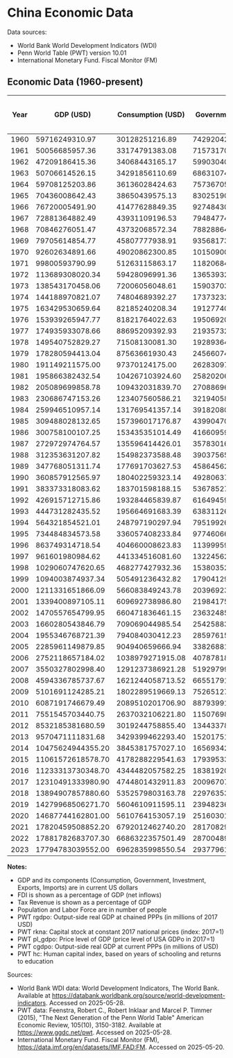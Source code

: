 # China Economic Data

Data sources:

- World Bank World Development Indicators (WDI)
- Penn World Table (PWT) version 10.01
- International Monetary Fund. Fiscal Monitor (FM)

## Economic Data (1960-present)

| Year | GDP (USD)         | Consumption (USD) | Government (USD) | Investment (USD) | Exports (USD)    | Imports (USD)    | FDI (% of GDP) | Population    | Labor Force | Tax Revenue (% of GDP) | PWT rgdpo   | PWT rkna | PWT pl_gdpo | PWT cgdpo   | PWT hc |
| ---- | ----------------- | ----------------- | ---------------- | ---------------- | ---------------- | ---------------- | -------------- | ------------- | ----------- | ---------------------- | ----------- | -------- | ----------- | ----------- | ------ |
| 1960 | 59716249310.97    | 30128251216.89    | 7429204268.08    | 23638465762.37   | 1883060000.19    | 1890589999.87    | N/A            | 667,070,000   | N/A         | N/A                    | 652545.81   | 0.01     | 0.09        | 668069.38   | 1.23   |
| 1961 | 50056685957.36    | 33174791383.08    | 7157317013.63    | 11415559017.78   | 1505609999.80    | 1408090000.08    | N/A            | 660,330,000   | N/A         | N/A                    | 554673.56   | 0.01     | 0.09        | 569134.88   | 1.25   |
| 1962 | 47209186415.36    | 34068443165.17    | 5990304065.02    | 7429461014.24    | 1505369999.87    | 1127719999.81    | N/A            | 665,770,000   | N/A         | N/A                    | 600626.44   | 0.01     | 0.08        | 616336.31   | 1.28   |
| 1963 | 50706614526.15    | 34291856110.69    | 6863107491.28    | 11034704004.25   | 1666349999.94    | 1210669999.99    | N/A            | 682,335,000   | N/A         | N/A                    | 674771.69   | 0.01     | 0.07        | 691066.44   | 1.30   |
| 1964 | 59708125203.86    | 36136028424.63    | 7573670520.34    | 14537402056.78   | 1938860000.11    | 1481100000.04    | N/A            | 698,355,000   | N/A         | N/A                    | 762317.12   | 0.01     | 0.08        | 778861.81   | 1.32   |
| 1965 | 70436008642.43    | 38650439575.13    | 8302519029.71    | 19089166799.70   | 2246599999.84    | 1916420000.09    | N/A            | 715,185,000   | N/A         | N/A                    | 843119.75   | 0.01     | 0.08        | 861736.19   | 1.35   |
| 1966 | 76720005491.90    | 41477628849.35    | 9274843048.34    | 23364655783.61   | 2370599999.84    | 2185300000.12    | N/A            | 735,400,000   | N/A         | N/A                    | 867200.88   | 0.01     | 0.09        | 887917.12   | 1.37   |
| 1967 | 72881364882.49    | 43931109196.53    | 7948477497.65    | 17391384871.86   | 2155880000.03    | 1919860000.11    | N/A            | 754,550,000   | N/A         | N/A                    | 892459.38   | 0.01     | 0.08        | 916764.62   | 1.39   |
| 1968 | 70846276051.47    | 43732068572.34    | 7882886491.19    | 17665789279.35   | 2114699999.88    | 1845220000.01    | N/A            | 774,510,000   | N/A         | N/A                    | 866469.31   | 0.01     | 0.08        | 891927.62   | 1.41   |
| 1969 | 79705614854.77    | 45807777938.91    | 9356817381.04    | 19933364229.31   | 2214390000.20    | 1731190000.12    | N/A            | 796,025,000   | N/A         | N/A                    | 951517.69   | 0.01     | 0.08        | 978135.75   | 1.43   |
| 1970 | 92602634891.66    | 49020862300.85    | 10150900012.96   | 30438001510.27   | 2274220000.01    | 2201559999.98    | N/A            | 818,315,000   | N/A         | N/A                    | 1069680.50  | 0.01     | 0.08        | 1098888.25  | 1.45   |
| 1971 | 99800593790.99    | 51263115863.17    | 11820684350.41   | 33570752158.27   | 2710416000.19    | 2233127000.10    | N/A            | 841,105,000   | N/A         | N/A                    | 1173451.12  | 0.01     | 0.08        | 1204924.75  | 1.48   |
| 1972 | 113689308020.34   | 59428096991.36    | 13653932601.54   | 35525993382.82   | 3537210000.06    | 2916450000.13    | N/A            | 862,030,000   | N/A         | N/A                    | 1139618.25  | 0.01     | 0.10        | 1168375.50  | 1.51   |
| 1973 | 138543170458.06   | 72006056048.61    | 15903703896.02   | 45658319637.52   | 5959278999.97    | 5257790999.97    | N/A            | 881,940,000   | N/A         | N/A                    | 1242443.12  | 0.01     | 0.11        | 1269198.75  | 1.53   |
| 1974 | 144188970821.07   | 74804689392.27    | 17373232699.69   | 47879670018.01   | 7213066999.91    | 7716197999.91    | N/A            | 900,350,000   | N/A         | N/A                    | 1264736.38  | 0.01     | 0.11        | 1300513.38  | 1.56   |
| 1975 | 163429530659.64   | 82185240208.34    | 19127740860.29   | 57258710409.54   | 7974569999.94    | 8355049999.92    | N/A            | 916,395,000   | N/A         | N/A                    | 1323576.00  | 0.01     | 0.12        | 1363548.88  | 1.59   |
| 1976 | 153939265947.77   | 81821764022.63    | 19506920457.50   | 51138255627.98   | 7440600000.00    | 7349809000.14    | N/A            | 930,685,000   | N/A         | N/A                    | 1272720.75  | 0.02     | 0.12        | 1307677.38  | 1.62   |
| 1977 | 174935933078.66   | 88695209392.93    | 21935732580.55   | 59266474723.37   | 8271070000.21    | 8060398000.24    | N/A            | 943,455,000   | N/A         | N/A                    | 1364091.00  | 0.02     | 0.12        | 1402558.38  | 1.65   |
| 1978 | 149540752829.27   | 71508130081.30    | 19289364280.49   | 56233026138.21   | 10801140000.00   | 12261700000.00   | N/A            | 956,165,000   | N/A         | N/A                    | 1573643.88  | 0.02     | 0.14        | 1614265.00  | 1.68   |
| 1979 | 178280594413.04   | 87563661930.43    | 24566074182.61   | 64710334643.48   | 13962640000.00   | 15535283000.00   | 0.00           | 969,005,000   | N/A         | N/A                    | 1653973.38  | 0.02     | 0.16        | 1694557.50  | 1.71   |
| 1980 | 191149211575.00   | 97370124175.00    | 26283097900.00   | 66147553729.17   | 19405720000.00   | 21842710000.00   | 0.03           | 981,235,000   | N/A         | N/A                    | 1678407.50  | 0.02     | 0.18        | 1730788.25  | 1.74   |
| 1981 | 195866382432.54   | 104267103924.60   | 25820206821.43   | 64535523825.40   | 24369970000.00   | 22219750000.00   | 0.14           | 993,885,000   | N/A         | N/A                    | 1690707.88  | 0.02     | 0.17        | 1747576.88  | 1.76   |
| 1982 | 205089699858.78   | 109432031839.70   | 27088696549.62   | 65587896076.34   | 22600124795.04   | 17788124795.04   | 0.21           | 1,008,630,000 | N/A         | N/A                    | 1811746.88  | 0.03     | 0.15        | 1877716.50  | 1.78   |
| 1983 | 230686747153.26   | 123407560586.21   | 32194058570.88   | 73648734593.87   | 21956304449.43   | 19385304449.43   | 0.28           | 1,023,310,000 | N/A         | N/A                    | 1951130.00  | 0.03     | 0.15        | 2019268.88  | 1.80   |
| 1984 | 259946510957.14   | 131769541357.14   | 39182080696.43   | 89365467310.71   | 24764305080.71   | 24710305080.71   | 0.48           | 1,036,825,000 | N/A         | N/A                    | 2217259.75  | 0.03     | 0.14        | 2283150.75  | 1.83   |
| 1985 | 309488028132.65   | 157396017176.87   | 43990470139.46   | 120898734132.65  | 25801403273.81   | 38302403273.81   | 0.54           | 1,051,040,000 | N/A         | N/A                    | 2513141.50  | 0.03     | 0.12        | 2599232.75  | 1.85   |
| 1986 | 300758100107.25   | 153435351014.49   | 41660959617.39   | 113467013495.65  | 26202580690.43   | 33592580690.43   | 0.62           | 1,066,790,000 | N/A         | N/A                    | 2591463.00  | 0.04     | 0.11        | 2680800.00  | 1.87   |
| 1987 | 272972974764.57   | 135596414426.01   | 35783016634.53   | 101875915735.43  | 34072853910.09   | 33781853910.09   | 0.85           | 1,084,035,000 | N/A         | N/A                    | 2727283.75  | 0.04     | 0.12        | 2819141.25  | 1.89   |
| 1988 | 312353631207.82   | 154982373588.48   | 39037565113.17   | 122062518395.06  | 44923701330.04   | 48984701330.04   | 1.02           | 1,101,630,000 | N/A         | N/A                    | 2899746.50  | 0.05     | 0.14        | 2997361.00  | 1.91   |
| 1989 | 347768051311.74   | 177691703627.53   | 45864562350.20   | 129399924939.27  | 41190793490.08   | 46118793490.08   | 0.98           | 1,118,650,000 | N/A         | N/A                    | 2904513.25  | 0.05     | 0.15        | 2995211.75  | 1.93   |
| 1990 | 360857912565.97   | 180402259323.14   | 49280637183.56   | 123261300353.73  | 49129758920.08   | 38461758920.08   | 0.97           | 1,135,185,000 | 639,912,098 | N/A                    | 2856361.25  | 0.05     | 0.13        | 2925998.75  | 1.96   |
| 1991 | 383373318083.62   | 183701598188.15   | 53678527491.29   | 135086802700.35  | 55542659163.76   | 43941659163.76   | 1.14           | 1,150,780,000 | 646,245,556 | 15.50                  | 3006093.75  | 0.05     | 0.13        | 3078153.50  | 1.99   |
| 1992 | 426915712715.86   | 193284465839.87   | 61649459623.23   | 166803943767.66  | 66847400125.59   | 61849400125.59   | 2.61           | 1,164,970,000 | 652,547,071 | 13.43                  | 3285450.50  | 0.06     | 0.15        | 3368570.75  | 2.03   |
| 1993 | 444731282435.52   | 195664691683.39   | 63831126114.22   | 192493706992.63  | 74280328749.70   | 86072328749.70   | 6.19           | 1,178,440,000 | 658,329,022 | 12.54                  | 3587539.75  | 0.07     | 0.17        | 3673161.25  | 2.06   |
| 1994 | 564321854521.01   | 248797190297.94   | 79519926931.34   | 226012513727.35  | 104607445192.41  | 97250445198.33   | 5.99           | 1,191,835,000 | 664,565,882 | 10.69                  | 3854175.00  | 0.08     | 0.14        | 3932516.00  | 2.10   |
| 1995 | 734484834573.58   | 336057408233.84   | 97746066613.61   | 285257162024.12  | 131858826005.22  | 119900826003.54  | 4.88           | 1,204,855,000 | 671,238,114 | 10.13                  | 4257891.00  | 0.08     | 0.17        | 4310805.00  | 2.14   |
| 1996 | 863749314718.54   | 404660008623.83   | 113999599118.37  | 324266353270.17  | 154811877005.23  | 137261876999.22  | 4.65           | 1,217,550,000 | 678,359,927 | 10.26                  | 4580774.50  | 0.09     | 0.19        | 4589980.50  | 2.17   |
| 1997 | 961601980984.62   | 441334516081.60   | 132245629354.66  | 341589349101.43  | 187447040001.00  | 144623819995.06  | 4.73           | 1,230,075,000 | 686,473,251 | 10.78                  | 4742227.50  | 0.10     | 0.20        | 4769033.00  | 2.21   |
| 1998 | 1029060747620.65  | 468277427932.36   | 153803529200.17  | 358253939686.61  | 188750394180.04  | 144913704695.69  | 4.44           | 1,241,935,000 | 694,001,983 | 11.52                  | 4759017.50  | 0.12     | 0.21        | 4791249.50  | 2.24   |
| 1999 | 1094003874937.34  | 505491236432.82   | 179041293208.11  | 373161537221.03  | 198699399631.57  | 168058444272.64  | 3.75           | 1,252,735,000 | 700,421,936 | 12.55                  | 5037556.50  | 0.13     | 0.21        | 5090989.00  | 2.28   |
| 2000 | 1211331651866.09  | 566083849243.78   | 203969230503.48  | 406680720635.03  | 253092089742.30  | 224306238156.07  | 3.48           | 1,262,645,000 | 706,837,950 | 13.26                  | 5420106.50  | 0.14     | 0.22        | 5517329.00  | 2.31   |
| 2001 | 1339400897105.11  | 609692738986.80   | 219841753903.68  | 476044465310.66  | 272060010513.39  | 243973790223.79  | 3.51           | 1,271,850,000 | 715,928,584 | 14.65                  | 5898086.00  | 0.16     | 0.22        | 6042161.50  | 2.33   |
| 2002 | 1470557654799.95  | 660471836461.15   | 236324856369.32  | 531657230030.31  | 333002310921.76  | 295619639657.42  | 3.61           | 1,280,400,000 | 725,938,760 | 15.36                  | 6458509.00  | 0.18     | 0.22        | 6659621.50  | 2.35   |
| 2003 | 1660280543846.79  | 709069044985.54   | 254258837770.09  | 657805319596.86  | 447958253780.91  | 412137124710.21  | 3.49           | 1,288,400,000 | 735,682,023 | 15.61                  | 7056661.50  | 0.20     | 0.23        | 7292070.00  | 2.36   |
| 2004 | 1955346768721.39  | 794084030412.23   | 285976158179.95  | 818257819440.14  | 607356934122.25  | 556182551580.01  | 3.48           | 1,296,075,000 | 744,936,890 | 16.12                  | 7876309.50  | 0.23     | 0.24        | 8149844.00  | 2.38   |
| 2005 | 2285961149879.85  | 904940659666.94   | 338268816803.16  | 922297304107.22  | 773339005398.50  | 648712207875.29  | 4.55           | 1,303,720,000 | 754,465,388 | 16.61                  | 8767904.00  | 0.26     | 0.25        | 9151640.00  | 2.40   |
| 2006 | 2752118657184.02  | 1038979271915.08  | 407878184604.93  | 1098379877425.52 | 991731387765.23  | 782812463256.13  | 4.51           | 1,311,020,000 | 761,948,735 | 16.93                  | 9562662.00  | 0.29     | 0.28        | 9971915.00  | 2.40   |
| 2007 | 3550327802998.40  | 1291237386921.28  | 519297995381.42  | 1437250452827.54 | 1258056795935.92 | 950020767155.50  | 4.40           | 1,317,885,000 | 766,486,940 | 17.92                  | 10522240.00 | 0.33     | 0.33        | 10874190.00 | 2.41   |
| 2008 | 4594336785737.67  | 1621244058713.52  | 665517910545.28  | 1941981447848.54 | 1497868782937.13 | 1149036249792.23 | 3.73           | 1,324,655,000 | 769,779,554 | 22.13                  | 11210087.00 | 0.37     | 0.40        | 11516746.00 | 2.42   |
| 2009 | 5101691124285.21  | 1802289519669.13  | 752651273806.19  | 2313935057651.30 | 1262664161017.28 | 1042533759648.07 | 2.57           | 1,331,260,000 | 772,141,043 | 23.50                  | 12166251.00 | 0.42     | 0.41        | 12460865.00 | 2.43   |
| 2010 | 6087191746679.49  | 2089510201706.90  | 887939912712.48  | 2833962406767.00 | 1654823329663.86 | 1432422435977.06 | 4.00           | 1,337,705,000 | 773,873,234 | 24.31                  | 13847619.00 | 0.48     | 0.43        | 14093089.00 | 2.44   |
| 2011 | 7551545703440.75  | 2637032106221.80  | 1150769850502.85 | 3523560369860.62 | 2006308960976.47 | 1825413639206.37 | 3.71           | 1,345,035,000 | 778,275,581 | 26.55                  | 14969009.00 | 0.54     | 0.50        | 15149280.00 | 2.48   |
| 2012 | 8532185381680.59  | 3019244758855.40  | 1344337816984.62 | 3944025353747.97 | 2175069254663.85 | 1943205232867.15 | 2.83           | 1,354,190,000 | 779,022,561 | 27.40                  | 15920895.00 | 0.61     | 0.52        | 16314193.00 | 2.51   |
| 2013 | 9570471111831.68  | 3429399462293.40  | 1520175152047.58 | 4440598042402.56 | 2354264539609.20 | 2119392421427.69 | 3.04           | 1,363,240,000 | 779,251,311 | 27.28                  | 16563043.00 | 0.68     | 0.57        | 16716764.00 | 2.55   |
| 2014 | 10475624944355.20 | 3845381757027.10  | 1656934274999.94 | 4800345425538.88 | 2462825804851.16 | 2241276198979.27 | 2.56           | 1,371,860,000 | 780,370,287 | 27.74                  | 17369238.00 | 0.76     | 0.60        | 17440318.00 | 2.57   |
| 2015 | 11061572618578.70 | 4178288229541.63  | 1793953322647.38 | 4782449534780.39 | 2362097053274.60 | 2003260696068.67 | 2.19           | 1,379,860,000 | 781,077,009 | 28.51                  | 17985756.00 | 0.83     | 0.61        | 18058634.00 | 2.60   |
| 2016 | 11233313730348.70 | 4344482057582.25  | 1838192000334.71 | 4788916318377.46 | 2199974853570.14 | 1944490534275.23 | 1.56           | 1,387,790,000 | 780,932,880 | 28.37                  | 18591710.00 | 0.92     | 0.60        | 18619490.00 | 2.62   |
| 2017 | 12310491333980.90 | 4744801432911.83  | 2009670748429.26 | 5295148247140.19 | 2424216052098.35 | 2208518918632.20 | 1.35           | 1,396,215,000 | 779,166,682 | 28.68                  | 19687162.00 | 1.00     | 0.63        | 19687162.00 | 2.65   |
| 2018 | 13894907857880.60 | 5352579803163.78  | 2297635332877.77 | 6085063022945.89 | 2655609176087.45 | 2564121910994.89 | 1.69           | 1,402,760,000 | 776,868,988 | 28.44                  | 19729128.00 | 1.09     | 0.71        | 19634244.00 | 2.67   |
| 2019 | 14279968506271.70 | 5604610911595.11  | 2394823676503.26 | 6176244264484.39 | 2628941104657.60 | 2496153305902.90 | 1.31           | 1,407,745,000 | 775,928,449 | 27.60                  | 20257660.00 | 1.18     | 0.71        | 20118076.00 | 2.70   |
| 2020 | 14687744162801.00 | 5610764153057.19  | 2516030166530.76 | 6369586163393.14 | 2729884575163.89 | 2374737462777.69 | 1.72           | 1,411,100,000 | 763,830,073 | 25.28                  | N/A         | N/A      | N/A         | N/A         | N/A    |
| 2021 | 17820459508852.20 | 6792012462740.20  | 2817082903391.62 | 7687799528622.77 | 3554107780957.44 | 3093278397249.18 | 1.93           | 1,412,360,000 | 781,187,865 | 26.01                  | N/A         | N/A      | N/A         | N/A         | N/A    |
| 2022 | 17881782683707.30 | 6686322357501.49  | 2870048964189.35 | 7715319111065.82 | 3717887818646.97 | 3140040863536.23 | 1.06           | 1,412,175,000 | 770,113,477 | 25.32                  | N/A         | N/A      | N/A         | N/A         | N/A    |
| 2023 | 17794783039552.00 | 6962835998550.54  | 2937796106673.10 | 7487858134999.47 | 3513236885527.07 | 3127201616050.71 | 0.24           | 1,410,710,000 | 774,607,590 | 26.03                  | N/A         | N/A      | N/A         | N/A         | N/A    |

**Notes:**

- GDP and its components (Consumption, Government, Investment, Exports, Imports) are in current US dollars
- FDI is shown as a percentage of GDP (net inflows)
- Tax Revenue is shown as a percentage of GDP
- Population and Labor Force are in number of people
- PWT rgdpo: Output-side real GDP at chained PPPs (in millions of 2017 USD)
- PWT rkna: Capital stock at constant 2017 national prices (index: 2017=1)
- PWT pl_gdpo: Price level of GDP (price level of USA GDPo in 2017=1)
- PWT cgdpo: Output-side real GDP at current PPPs (in millions of USD)
- PWT hc: Human capital index, based on years of schooling and returns to education

Sources:

- World Bank WDI data: World Development Indicators, The World Bank. Available at
  <https://databank.worldbank.org/source/world-development-indicators>.
  Accessed on 2025-05-28.
- PWT data: Feenstra, Robert C., Robert Inklaar and Marcel P. Timmer (2015),
  "The Next Generation of the Penn World Table" American Economic Review, 105(10), 3150-3182.
  Available at <https://www.ggdc.net/pwt>. Accessed on 2025-05-28.
- International Monetary Fund. Fiscal Monitor (FM), <https://data.imf.org/en/datasets/IMF.FAD:FM>.
  Accessed on 2025-05-20.
